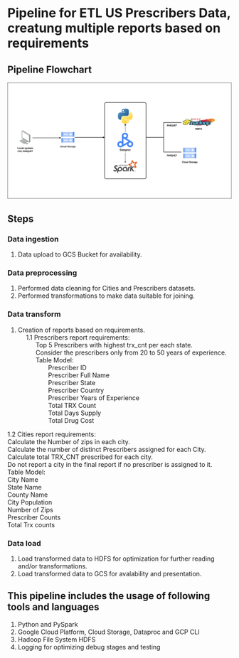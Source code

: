 # Pipeline for ETL US Prescribers Data, creatung multiple reports based on requirements

## Pipeline Flowchart
![Pipeline Flowchart](pipeline_flowchart.png "Pipeline Flowchart")

## Steps
### Data ingestion
1. Data upload to GCS Bucket for availability.  

### Data preprocessing
1. Performed data cleaning for Cities and Prescribers datasets.  
2. Performed transformations to make data suitable for joining.  

### Data transform
1. Creation of reports based on requirements.  
&emsp; 1.1 Prescribers report requirements:  
&emsp;&emsp;&nbsp;&nbsp; Top 5 Prescribers with highest trx_cnt per each state.  
&emsp;&emsp;&nbsp;&nbsp; Consider the prescribers only from 20 to 50 years of experience.  
&emsp;&emsp;&nbsp;&nbsp; Table Model:  
&emsp;&emsp;&emsp;&emsp;&nbsp;&nbsp; Prescriber ID  
&emsp;&emsp;&emsp;&emsp;&nbsp;&nbsp; Prescriber Full Name  
&emsp;&emsp;&emsp;&emsp;&nbsp;&nbsp; Prescriber State  
&emsp;&emsp;&emsp;&emsp;&nbsp;&nbsp; Prescriber Country  
&emsp;&emsp;&emsp;&emsp;&nbsp;&nbsp; Prescriber Years of Experience  
&emsp;&emsp;&emsp;&emsp;&nbsp;&nbsp; Total TRX Count  
&emsp;&emsp;&emsp;&emsp;&nbsp;&nbsp; Total Days Supply  
&emsp;&emsp;&emsp;&emsp;&nbsp;&nbsp; Total Drug Cost  

1.2 Cities report requirements:  
    Calculate the Number of zips in each city.  
    Calculate the number of distinct Prescribers assigned for each City.  
    Calculate total TRX_CNT prescribed for each city.  
    Do not report a city in the final report if no prescriber is assigned to it.  
    Table Model:  
       City Name  
       State Name  
       County Name  
       City Population  
       Number of Zips  
       Prescriber Counts  
       Total Trx counts  

### Data load
1. Load transformed data to HDFS for optimization for further reading and/or transformations.  
2. Load transformed data to GCS for avalability and presentation.  

## This pipeline includes the usage of following tools and languages  
1. Python and PySpark  
2. Google Cloud Platform, Cloud Storage, Dataproc and GCP CLI  
3. Hadoop File System HDFS  
4. Logging for optimizing debug stages and testing  
